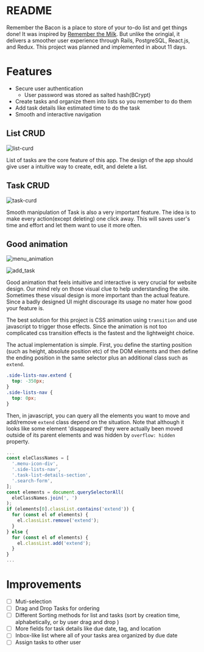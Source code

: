 # README

Remember the Bacon is a place to store of your to-do list and get things done! It was inspired by [Remember the Milk](www.rememberthemilk.com). But unlike the oringial, it delivers a smoother user experience through Rails, PostgreSQL, React.js, and Redux. This project was planned and implemented in about 11 days.

# Features

+ Secure user authentication
  + User password was stored as salted hash(BCrypt)
+ Create tasks and organize them into lists so you remember to do them
+ Add task details like estimated time to do the task
+ Smooth and interactive navigation

## List CRUD

![list-curd](https://i.imgur.com/Nt497MR.gif)

List of tasks are the core feature of this app. The design of the app should give user a intuitive way to create, edit, and delete a list.

## Task CRUD

![task-curd](https://i.imgur.com/L6umJzH.gif)

Smooth manipulation of Task is also a very important feature. The idea is to make every action(except deleting) one click away. This will saves user's time and effort and let them want to use it more often.

## Good animation

![menu_animation](https://i.imgur.com/8ugZIEV.gif)

![add_task](https://i.imgur.com/kxgrwH6.gif)

Good animation that feels intuitive and interactive is very crucial for website design. Our mind rely on those visual clue to help understanding the site. Sometimes these visual design is more important than the actual feature. Since a badly designed UI might discourage its usage no mater how good your feature is.

The best solution for this project is CSS animation using `transition` and use javascript to trigger those effects. Since the animation is not too complicated css transition effects is the fastest and the lightweight choice.

The actual implementation is simple. First, you define the starting position (such as height, absolute position etc) of the DOM elements and then define the ending position in the same selector plus an additional class such as `extend`.

```css
.side-lists-nav.extend {
  top: -350px;
}
.side-lists-nav {
  top: 0px;
}
```

 Then, in javascript, you can query all the elements you want to move and add/remove `extend` class depend on the situation. Note that although it looks like some element 'disappeared' they were actually been moved outside of its parent elements and was hidden by `overflow: hidden` property.

 ```js
 ...
 const eleClassNames = [
   '.menu-icon-div',
   '.side-lists-nav',
   '.task-list-details-section',
   '.search-form',
 ];
 const elements = document.querySelectorAll(
   eleClassNames.join(', ')
 );
 if (elements[0].classList.contains('extend')) {
   for (const el of elements) {
     el.classList.remove('extend');
   }
 } else {
   for (const el of elements) {
     el.classList.add('extend');
   }
 }
 ...
 ```


# Improvements

 - [ ] Muti-selection
 - [ ] Drag and Drop Tasks for ordering
 - [ ] Different Sorting methods for list and tasks (sort by creation time, alphabetically, or by user drag and drop )
 - [ ] More fields for task details like due date, tag, and location
 - [ ] Inbox-like list where all of your tasks area organized by due date
 - [ ] Assign tasks to other user

<!--

 The challenge is to organize the structure

+ Brief description
+ any CRUD functionality it may have
+ screenshot of feature
+ challenge
+ why you did it that way
+ how? one code snippet -->
